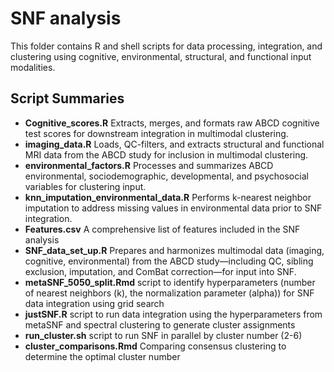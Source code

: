 # SNF analysis

This folder contains R and shell scripts for data processing, integration, and clustering using cognitive, environmental, structural, and functional input modalities.

## Script Summaries

- **Cognitive_scores.R** Extracts, merges, and formats raw ABCD cognitive test scores for downstream integration in multimodal clustering.
- **imaging_data.R** Loads, QC-filters, and extracts structural and functional MRI data from the ABCD study for inclusion in multimodal clustering.
- **environmental_factors.R** Processes and summarizes ABCD environmental, sociodemographic, developmental, and psychosocial variables for clustering input.
- **knn_imputation_environmental_data.R** Performs k-nearest neighbor imputation to address missing values in environmental data prior to SNF integration.
- **Features.csv** A comprehensive list of features included in the SNF analysis
- **SNF_data_set_up.R** Prepares and harmonizes multimodal data (imaging, cognitive, environmental) from the ABCD study—including QC, sibling exclusion, imputation, and ComBat correction—for input into SNF.
- **metaSNF_5050_split.Rmd** script to identify hyperparameters (number of nearest neighbors (k), the normalization parameter (alpha)) for SNF data integration using grid search
- **justSNF.R** script to run data integration using the hyperparameters from metaSNF and spectral clustering to generate cluster assignments
- **run_cluster.sh** script to run SNF in parallel by cluster number (2-6)
- **cluster_comparisons.Rmd** Comparing consensus clustering to determine the optimal cluster number
